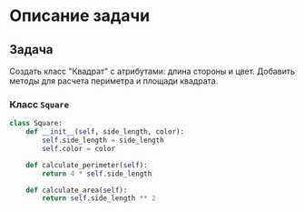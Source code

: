 # Описание задачи

## Задача

Создать класс "Квадрат" с атрибутами: длина стороны и цвет. Добавить методы для расчета периметра и площади квадрата.

### Класс `Square`

```python
class Square:
    def __init__(self, side_length, color):
        self.side_length = side_length
        self.color = color

    def calculate_perimeter(self):
        return 4 * self.side_length

    def calculate_area(self):
        return self.side_length ** 2
